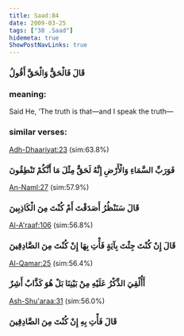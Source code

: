 ```yaml
---
title: Saad:84
date: 2009-03-25
tags: ["38 .Saad"]
hidemeta: true 
ShowPostNavLinks: true 
---
```

### قَالَ فَالْحَقُّ وَالْحَقَّ أَقُولُ
### meaning: 
Said He, ‘The truth is that—and I speak the truth—
### similar verses: 

[Adh-Dhaariyat:23](/51/23) (sim:63.8%)

### فَوَرَبِّ السَّمَاءِ وَالْأَرْضِ إِنَّهُ لَحَقٌّ مِثْلَ مَا أَنَّكُمْ تَنْطِقُونَ

[An-Naml:27](/27/27) (sim:57.9%)

### قَالَ سَنَنْظُرُ أَصَدَقْتَ أَمْ كُنْتَ مِنَ الْكَاذِبِينَ

[Al-A'raaf:106](/7/106) (sim:56.8%)

### قَالَ إِنْ كُنْتَ جِئْتَ بِآيَةٍ فَأْتِ بِهَا إِنْ كُنْتَ مِنَ الصَّادِقِينَ

[Al-Qamar:25](/54/25) (sim:56.4%)

### أَأُلْقِيَ الذِّكْرُ عَلَيْهِ مِنْ بَيْنِنَا بَلْ هُوَ كَذَّابٌ أَشِرٌ

[Ash-Shu'araa:31](/26/31) (sim:56.0%)

### قَالَ فَأْتِ بِهِ إِنْ كُنْتَ مِنَ الصَّادِقِينَ
